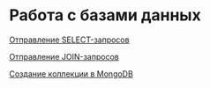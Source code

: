 # Работа с базами данных
[Отправление SELECT-запросов](https://docs.google.com/spreadsheets/d/1RG43ae7jVp22d5GZQDk_NtwcYchjysTWA31mnLS6Tqg/edit?usp=sharing)

[Отправление JOIN-запросов](https://docs.google.com/spreadsheets/d/174s5YI94cCMEJd6FjVN7U--mdAd7TeAMQyNvr6j15i8/edit?usp=sharing)

[Создание коллекции в MongoDB](https://docs.google.com/spreadsheets/d/1yjFem3mhZJ8Zi_FTdCTjTaJ3Bq8l-UQcl6L_qgX4R2k/edit?usp=sharing)

